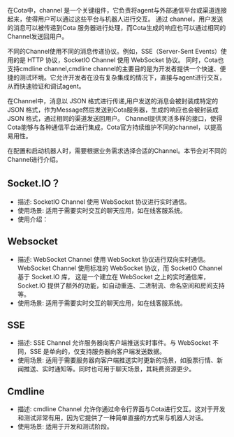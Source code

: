 在Cota中，channel 是一个关键组件，它负责将agent与外部通信平台或渠道连接起来，使得用户可以通过这些平台与机器人进行交互。
通过 channel，用户发送的消息可以被传递到Cota 服务器进行处理，而Cota生成的响应也可以通过相同的Channel发送回用户。

不同的Channel使用不同的消息传递协议。例如，SSE（Server-Sent Events）使用的是 HTTP 协议，SocketIO Channel 使用 WebSocket 协议。
同时，Cota也支持cmdline channel,cmdline channel的主要目的是为开发者提供一个快速、便捷的测试环境。它允许开发者在没有复杂集成的情况下，直接与agent进行交互，
从而快速验证和调试agent。

在Channel中，消息以 JSON 格式进行传递,用户发送的消息会被封装成特定的 JSON 格式，作为Message然后发送到Cota服务器，生成的响应也会被封装成 JSON 格式，通过相同的渠道发送回用户。
Channel提供灵活多样的接口，使得Cota能够与各种通信平台进行集成，Cota官方持续维护不同的channel，以提高易用性。

在配置和启动机器人时，需要根据业务需求选择合适的Channel。本节会对不同的Channel进行介绍。

## Socket.IO？
* 描述: SocketIO Channel 使用 WebSocket 协议进行实时通信。
* 使用场景: 适用于需要实时交互的聊天应用，如在线客服系统。
* 使用介绍：

## Websocket
* 描述: WebSocket Channel 使用 WebSocket 协议进行双向实时通信。WebSocket Channel 使用标准的 WebSocket 协议，而 SocketIO Channel 基于 Socket.IO 库，
  这是一个建立在 WebSocket 之上的实时通信库，Socket.IO 提供了额外的功能，如自动重连、二进制流、命名空间和房间支持等。
* 使用场景: 适用于需要实时交互的聊天应用，如在线客服系统。

## SSE
* 描述: SSE Channel 允许服务器向客户端推送实时事件。与 WebSocket 不同，SSE 是单向的，仅支持服务器向客户端发送数据。
* 使用场景: 适用于需要服务器向客户端推送实时更新的场景，如股票行情、新闻推送、实时通知等。同时也可用于聊天场景，其耗费资源更少。
  
## Cmdline
* 描述: cmdline Channel 允许你通过命令行界面与Cota进行交互。这对于开发和测试非常有用，因为它提供了一种简单直接的方式来与机器人对话。
* 使用场景: 适用于开发和测试阶段。
